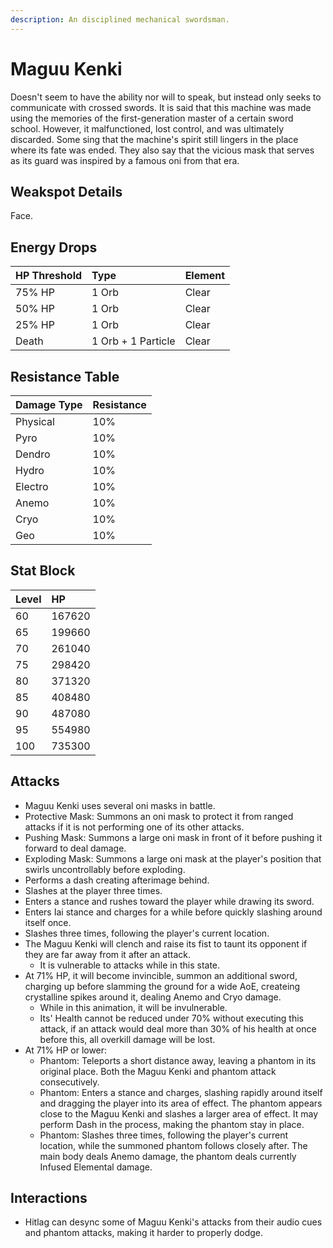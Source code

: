 ```yaml
---
description: An disciplined mechanical swordsman.
---
```


# Maguu Kenki

Doesn't seem to have the ability nor will to speak, but instead only seeks to communicate with crossed swords.
It is said that this machine was made using the memories of the first-generation master of a certain sword school. However, it malfunctioned, lost control, and was ultimately discarded.
Some sing that the machine's spirit still lingers in the place where its fate was ended. They also say that the vicious mask that serves as its guard was inspired by a famous oni from that era.

## Weakspot Details

Face.

## Energy Drops

| HP Threshold | Type               | Element |
| :----------- | :----------------- | :------ |
| 75% HP       | 1 Orb              | Clear  |
| 50% HP       | 1 Orb              | Clear  |
| 25% HP       | 1 Orb              | Clear  |
| Death        | 1 Orb + 1 Particle | Clear  |

## Resistance Table

| Damage Type | Resistance |
| :---------- | :--------- |
| Physical    | 10%        |
| Pyro        | 10%        |
| Dendro      | 10%        |
| Hydro       | 10%        |
| Electro     | 10%        |
| Anemo       | 10%        |
| Cryo        | 10%        |
| Geo         | 10%        |

## Stat Block

| Level | HP     |
| :---- | :----- |
| 60    | 167620 |
| 65    | 199660 |
| 70    | 261040 |
| 75    | 298420 |
| 80    | 371320 |
| 85    | 408480 |
| 90    | 487080 |
| 95    | 554980 |
| 100   | 735300 |

## Attacks

* Maguu Kenki uses several oni masks in battle.
* Protective Mask: Summons an oni mask to protect it from ranged attacks if it is not performing one of its other attacks.
* Pushing Mask: Summons a large oni mask in front of it before pushing it forward to deal damage.
* Exploding Mask: Summons a large oni mask at the player's position that swirls uncontrollably before exploding.
* Performs a dash creating afterimage behind.
* Slashes at the player three times.
* Enters a stance and rushes toward the player while drawing its sword.
* Enters Iai stance and charges for a while before quickly slashing around itself once.
* Slashes three times, following the player's current location.
* The Maguu Kenki will clench and raise its fist to taunt its opponent if they are far away from it after an attack.
  * It is vulnerable to attacks while in this state.
* At 71% HP, it will become invincible, summon an additional sword, charging up before slamming the ground for a wide AoE, createing crystalline spikes around it, dealing Anemo and Cryo damage.
  * While in this animation, it will be invulnerable.
  * Its' Health cannot be reduced under 70% without executing this attack, if an attack would deal more than 30% of his health at once before this, all overkill damage will be lost.
* At 71% HP or lower:
  * Phantom: Teleports a short distance away, leaving a phantom in its original place. Both the Maguu Kenki and phantom attack consecutively.
  * Phantom: Enters a stance and charges, slashing rapidly around itself and dragging the player into its area of effect. The phantom appears close to the Maguu Kenki and slashes a larger area of effect. It may perform Dash in the process, making the phantom stay in place.
  * Phantom: Slashes three times, following the player's current location, while the summoned phantom follows closely after. The main body deals Anemo damage, the phantom deals currently Infused Elemental damage.

## Interactions

* Hitlag can desync some of Maguu Kenki's attacks from their audio cues and phantom attacks, making it harder to properly dodge.
